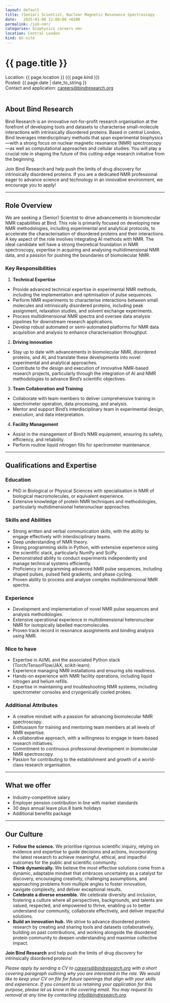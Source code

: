 ```yaml
---
layout: default
title: (Senior) Scientist, Nuclear Magnetic Resonance Spectroscopy
date:   2025-03-08 12:00:00 +0200
permalink: /job-nmr/
categories: biophysics careers nmr
location: Central London
kind: On-site
---
```


<h1 style="text-align: left;">{{ page.title }}</h1>
<div class="job-meta">Location: {{ page.location }} ({{ page.kind }})</div>
<div class="job-meta">Posted: {{ page.date | date_to_string }}</div>
<div class="job-meta">Contact and application: <a href="mailto:careers@bindresearch.org">careers@bindresearch.org</a></div>
<br />

## About Bind Research
Bind Research is an innovative not-for-profit research organisation at the forefront of developing tools and datasets to characterise small-molecule interactions with intrinsically disordered proteins. Based in central London, Bind leverages interdisciplinary methods that span experimental biophysics—with a strong focus on nuclear magnetic resonance (NMR) spectroscopy—as well as computational approaches and cellular studies. You will play a crucial role in shaping the future of this cutting-edge research initiative from the beginning. 

Join Bind Research and help push the limits of drug discovery for intrinsically disordered proteins. If you are a dedicated NMR professional eager to advance science and technology in an innovative environment, we encourage you to apply! 

---

## Role Overview
We are seeking a (Senior) Scientist to drive advancements in biomolecular NMR capabilities at Bind. This role is primarily focused on developing new NMR methodologies, including experimental and analytical protocols, to accelerate the characterisation of disordered proteins and their interactions. A key aspect of the role involves integrating AI methods with NMR. The ideal candidate will have a strong theoretical foundation in NMR spectroscopy, expertise in acquiring and analysing multidimensional NMR data, and a passion for pushing the boundaries of biomolecular NMR. 

### Key Responsibilities
1. **Technical Expertise**
- Provide advanced technical expertise in experimental NMR methods, including the implementation and optimisation of pulse sequences. 
- Perform NMR experiments to characterise interactions between small molecules and intrinsically disordered proteins, including peak assignment, relaxation studies, and solvent exchange experiments. 
- Process multidimensional NMR spectra and oversee data analysis pipelines for downstream research applications. 
- Develop robust automated or semi-automated platforms for NMR data acquisition and analysis to enhance characterisation throughput. 
2. **Driving innovation**
- Stay up to date with advancements in biomolecular NMR, disordered proteins, and AI, and translate these developments into novel experimental and analytical approaches. 
- Contribute to the design and execution of innovative NMR-based research projects, particularly through the integration of AI and NMR methodologies to advance Bind’s scientific objectives. 
3. **Team Collaboration and Training**
- Collaborate with  team members to deliver comprehensive training in spectrometer operation, data processing, and analysis. 
- Mentor and support Bind’s interdisciplinary team in experimental design, execution, and data interpretation. 
4. **Facility Management**
- Assist in the management of Bind’s NMR equipment, ensuring its safety, efficiency, and reliability. 
- Perform routine liquid nitrogen fills for spectrometer maintenance. 

---

## Qualifications and Expertise
### Education 
- PhD in Biological or Physical Sciences with specialisation in NMR of biological macromolecules, or equivalent experience. 
- Extensive knowledge of protein NMR techniques and methodologies, particularly multidimensional heteronuclear approaches. 

### Skills and Abilities 
- Strong written and verbal communication skills, with the ability to engage effectively with interdisciplinary teams. 
- Deep understanding of NMR theory. 
- Strong programming skills in Python, with extensive experience using the scientific stack, particularly NumPy and SciPy. 
- Demonstrated ability to conduct experiments independently and manage technical systems efficiently. 
- Proficiency in programming advanced NMR pulse sequences, including shaped pulses, pulsed field gradients, and phase cycling. 
- Proven ability to process and analyse complex multidimensional NMR spectra. 

### Experience 
- Development and implementation of novel NMR pulse sequences and analysis methodologies. 
- Extensive operational experience in multidimensional heteronuclear NMR for isotopically labelled macromolecules. 
- Proven track record in resonance assignments and binding analysis using NMR. 

### Nice to have 
- Expertise in AI/ML and the associated Python stack (Torch/TensorFlow/JAX, scikit-learn). 
- Experience managing NMR installations and ensuring site readiness. 
- Hands-on experience with NMR facility operations, including liquid nitrogen and helium refills. 
- Expertise in maintaining and troubleshooting NMR systems, including spectrometer consoles and cryogenically cooled probes. 

### Additional Attributes 
- A creative mindset with a passion for advancing biomolecular NMR spectroscopy. 
- Enthusiasm for training and mentoring team members at all levels of NMR expertise. 
- A collaborative approach, with a willingness to engage in team-based research initiatives. 
- Commitment to continuous professional development in biomolecular NMR spectroscopy. 
- Passion for contributing to the establishment and growth of a world-class research organisation. 

---

## What we offer
- ⁠Industry-competitive salary
- ⁠Employer pension contribution in line with market standards
- ⁠30 days annual leave plus 8 bank holidays
- ⁠Additional benefits package

---

## Our Culture
- **Follow the science.** We prioritise rigorous scientific inquiry, relying on evidence and expertise to guide decisions and actions, incorporating the latest research to achieve meaningful, ethical, and impactful outcomes for the public and scientific community.
- **Think dynamically.** We believe the most effective solutions come from a dynamic, adaptable mindset that embraces uncertainty as a catalyst for discovery, encouraging creativity, challenging assumptions, and approaching problems from multiple angles to foster innovation, navigate complexity, and deliver exceptional results.
- **Celebrate a diverse ensemble.** We celebrate diversity and inclusion, fostering a culture where all perspectives, backgrounds, and talents are valued, respected, and empowered to thrive, enabling us to better understand our community, collaborate effectively, and deliver impactful solutions.
- **Build an innovation hub.** We strive to advance disordered protein research by creating and sharing tools and datasets collaboratively, building on past contributions, and working alongside the disordered protein community to deepen understanding and maximise collective impact.

**Join Bind Research** and help push the limits of drug discovery for intrinsically disordered proteins!

*Please apply by sending a CV to <a href="mailto:careers@bindresearch.org">careers@bindresearch.org</a> with a short covering paragraph outlining why you are interested in the role. We would like to keep your CV on file for future openings that align with your skills and experience. If you consent to us retaining your application for this purpose, please let us know in the covering email. You may request its removal at any time by contacting <a href="mailto:info@bindresearch.org">info@bindresearch.org</a>.*
